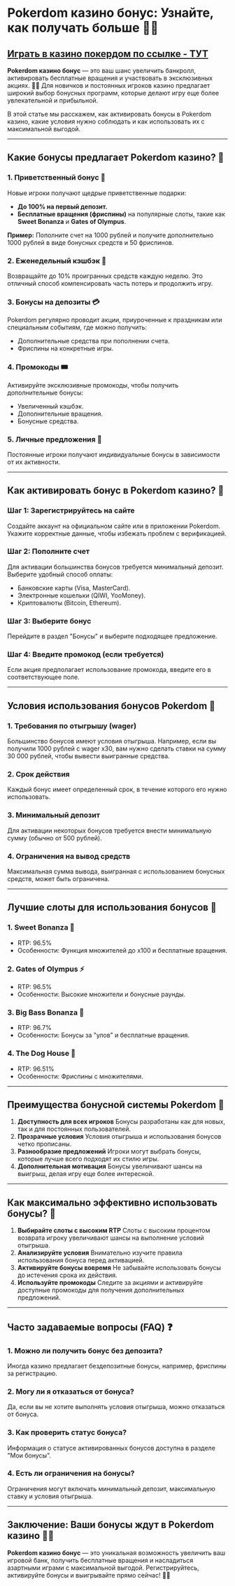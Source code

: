 # Pokerdom казино бонус: Узнайте, как получать больше 🎰🎁

## [**Играть в казино покердом по ссылке - ТУТ**](https://brandplay.link/FwVc4f)

**Pokerdom казино бонус** — это ваш шанс увеличить банкролл, активировать бесплатные вращения и участвовать в эксклюзивных акциях. 🌟💸 Для новичков и постоянных игроков казино предлагает широкий выбор бонусных программ, которые делают игру еще более увлекательной и прибыльной.

В этой статье мы расскажем, как активировать бонусы в Pokerdom казино, какие условия нужно соблюдать и как использовать их с максимальной выгодой.

***

## Какие бонусы предлагает Pokerdom казино? 🎯

### 1. **Приветственный бонус** 🎁

Новые игроки получают щедрые приветственные подарки:

* **До 100% на первый депозит.**
* **Бесплатные вращения (фриспины)** на популярные слоты, такие как **Sweet Bonanza** и **Gates of Olympus**.

**Пример:** Пополните счет на 1000 рублей и получите дополнительно 1000 рублей в виде бонусных средств и 50 фриспинов.

### 2. **Еженедельный кэшбэк** 🔄

Возвращайте до 10% проигранных средств каждую неделю. Это отличный способ компенсировать часть потерь и продолжить игру.

### 3. **Бонусы на депозиты** 💳

Pokerdom регулярно проводит акции, приуроченные к праздникам или специальным событиям, где можно получить:

* Дополнительные средства при пополнении счета.
* Фриспины на конкретные игры.

### 4. **Промокоды** 🎟️

Активируйте эксклюзивные промокоды, чтобы получить дополнительные бонусы:

* Увеличенный кэшбэк.
* Дополнительные вращения.
* Бонусные средства.

### 5. **Личные предложения** 🎉

Постоянные игроки получают индивидуальные бонусы в зависимости от их активности.

***

## Как активировать бонус в Pokerdom казино? 📝

### Шаг 1: Зарегистрируйтесь на сайте

Создайте аккаунт на официальном сайте или в приложении Pokerdom. Укажите корректные данные, чтобы избежать проблем с верификацией.

### Шаг 2: Пополните счет

Для активации большинства бонусов требуется минимальный депозит. Выберите удобный способ оплаты:

* Банковские карты (Visa, MasterCard).
* Электронные кошельки (QIWI, YooMoney).
* Криптовалюты (Bitcoin, Ethereum).

### Шаг 3: Выберите бонус

Перейдите в раздел "Бонусы" и выберите подходящее предложение.

### Шаг 4: Введите промокод (если требуется)

Если акция предполагает использование промокода, введите его в соответствующее поле.

***

## Условия использования бонусов Pokerdom 📜

### 1. **Требования по отыгрышу (wager)**

Большинство бонусов имеют условия отыгрыша. Например, если вы получили 1000 рублей с wager x30, вам нужно сделать ставки на сумму 30 000 рублей, чтобы вывести выигранные средства.

### 2. **Срок действия**

Каждый бонус имеет определенный срок, в течение которого его нужно использовать.

### 3. **Минимальный депозит**

Для активации некоторых бонусов требуется внести минимальную сумму (обычно от 500 рублей).

### 4. **Ограничения на вывод средств**

Максимальная сумма вывода, выигранная с использованием бонусных средств, может быть ограничена.

***

## Лучшие слоты для использования бонусов 🎰

### 1. **Sweet Bonanza** 🍬

* RTP: 96.5%
* Особенности: Функция множителей до x100 и бесплатные вращения.

### 2. **Gates of Olympus** ⚡

* RTP: 96.5%
* Особенности: Высокие множители и бонусные раунды.

### 3. **Big Bass Bonanza** 🎣

* RTP: 96.7%
* Особенности: Бонусы за "улов" и бесплатные вращения.

### 4. **The Dog House** 🐾

* RTP: 96.51%
* Особенности: Фриспины с множителями.

***

## Преимущества бонусной системы Pokerdom 🌟

1. **Доступность для всех игроков**
   Бонусы разработаны как для новых, так и для постоянных пользователей.
2. **Прозрачные условия**
   Условия отыгрыша и использования бонусов четко прописаны.
3. **Разнообразие предложений**
   Игроки могут выбрать бонусы, которые лучше всего подходят их стилю игры.
4. **Дополнительная мотивация**
   Бонусы увеличивают шансы на выигрыш, делая игру еще более интересной.

***

## Как максимально эффективно использовать бонусы? 🎯

1. **Выбирайте слоты с высоким RTP**
   Слоты с высоким процентом возврата игроку увеличивают шансы на выполнение условий отыгрыша.
2. **Анализируйте условия**
   Внимательно изучите правила использования бонуса перед активацией.
3. **Активируйте бонусы вовремя**
   Не забывайте использовать бонусы до истечения срока их действия.
4. **Используйте промокоды**
   Следите за акциями и активируйте доступные промокоды для получения дополнительных предложений.

***

## Часто задаваемые вопросы (FAQ) ❓

### 1. **Можно ли получить бонус без депозита?**

Иногда казино предлагает бездепозитные бонусы, например, фриспины за регистрацию.

### 2. **Могу ли я отказаться от бонуса?**

Да, если вы не хотите выполнять условия отыгрыша, можно отказаться от бонуса.

### 3. **Как проверить статус бонуса?**

Информация о статусе активированных бонусов доступна в разделе "Мои бонусы".

### 4. **Есть ли ограничения на бонусы?**

Ограничения могут включать минимальный депозит, максимальную ставку и условия отыгрыша.

***

## Заключение: Ваши бонусы ждут в Pokerdom казино 🎰🎁

**Pokerdom казино бонус** — это уникальная возможность увеличить ваш игровой банк, получить бесплатные вращения и насладиться азартными играми с максимальной выгодой. Регистрируйтесь, активируйте бонусы и выигрывайте прямо сейчас! 🌟💸
